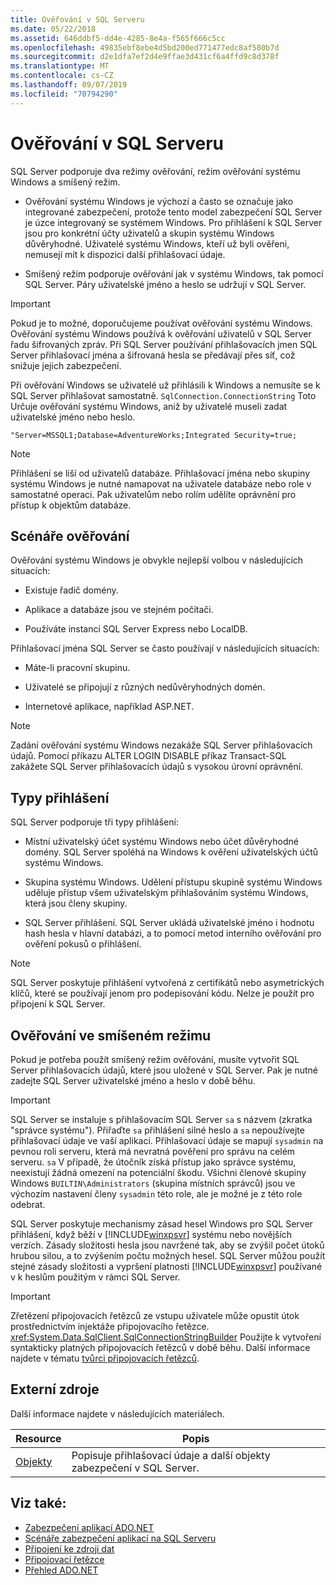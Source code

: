 ```yaml
---
title: Ověřování v SQL Serveru
ms.date: 05/22/2018
ms.assetid: 646ddbf5-dd4e-4285-8e4a-f565f666c5cc
ms.openlocfilehash: 49835ebf8ebe4d5bd200ed771477edc8af580b7d
ms.sourcegitcommit: d2e1dfa7ef2d4e9ffae3d431cf6a4ffd9c8d378f
ms.translationtype: MT
ms.contentlocale: cs-CZ
ms.lasthandoff: 09/07/2019
ms.locfileid: "70794290"
---
```

# <a name="authentication-in-sql-server"></a>Ověřování v SQL Serveru
SQL Server podporuje dva režimy ověřování, režim ověřování systému Windows a smíšený režim.  
  
- Ověřování systému Windows je výchozí a často se označuje jako integrované zabezpečení, protože tento model zabezpečení SQL Server je úzce integrovaný se systémem Windows. Pro přihlášení k SQL Server jsou pro konkrétní účty uživatelů a skupin systému Windows důvěryhodné. Uživatelé systému Windows, kteří už byli ověřeni, nemusejí mít k dispozici další přihlašovací údaje.  
  
- Smíšený režim podporuje ověřování jak v systému Windows, tak pomocí SQL Server. Páry uživatelské jméno a heslo se udržují v SQL Server.  
  
> [!IMPORTANT]
> Pokud je to možné, doporučujeme používat ověřování systému Windows. Ověřování systému Windows používá k ověřování uživatelů v SQL Server řadu šifrovaných zpráv. Při SQL Server používání přihlašovacích jmen SQL Server přihlašovací jména a šifrovaná hesla se předávají přes síť, což snižuje jejich zabezpečení.  
  
 Při ověřování Windows se uživatelé už přihlásili k Windows a nemusíte se k SQL Server přihlašovat samostatně. `SqlConnection.ConnectionString` Toto Určuje ověřování systému Windows, aniž by uživatelé museli zadat uživatelské jméno nebo heslo.  
  
```  
"Server=MSSQL1;Database=AdventureWorks;Integrated Security=true;  
```  
  
> [!NOTE]
> Přihlášení se liší od uživatelů databáze. Přihlašovací jména nebo skupiny systému Windows je nutné namapovat na uživatele databáze nebo role v samostatné operaci. Pak uživatelům nebo rolím udělíte oprávnění pro přístup k objektům databáze.  
  
## <a name="authentication-scenarios"></a>Scénáře ověřování  
 Ověřování systému Windows je obvykle nejlepší volbou v následujících situacích:  
  
- Existuje řadič domény.  
  
- Aplikace a databáze jsou ve stejném počítači.  
  
- Používáte instanci SQL Server Express nebo LocalDB.  
  
 Přihlašovací jména SQL Server se často používají v následujících situacích:  
  
- Máte-li pracovní skupinu.  
  
- Uživatelé se připojují z různých nedůvěryhodných domén.  
  
- Internetové aplikace, například ASP.NET.  
  
> [!NOTE]
> Zadání ověřování systému Windows nezakáže SQL Server přihlašovacích údajů. Pomocí příkazu ALTER LOGIN DISABLE příkaz Transact-SQL zakážete SQL Server přihlašovacích údajů s vysokou úrovní oprávnění.  
  
## <a name="login-types"></a>Typy přihlášení  
 SQL Server podporuje tři typy přihlášení:  
  
- Místní uživatelský účet systému Windows nebo účet důvěryhodné domény. SQL Server spoléhá na Windows k ověření uživatelských účtů systému Windows.  
  
- Skupina systému Windows. Udělení přístupu skupině systému Windows uděluje přístup všem uživatelským přihlašováním systému Windows, která jsou členy skupiny.  
  
- SQL Server přihlášení. SQL Server ukládá uživatelské jméno i hodnotu hash hesla v hlavní databázi, a to pomocí metod interního ověřování pro ověření pokusů o přihlášení.  
  
> [!NOTE]
> SQL Server poskytuje přihlášení vytvořená z certifikátů nebo asymetrických klíčů, které se používají jenom pro podepisování kódu. Nelze je použít pro připojení k SQL Server.  
  
## <a name="mixed-mode-authentication"></a>Ověřování ve smíšeném režimu  
 Pokud je potřeba použít smíšený režim ověřování, musíte vytvořit SQL Server přihlašovacích údajů, které jsou uložené v SQL Server. Pak je nutné zadejte SQL Server uživatelské jméno a heslo v době běhu.  
  
> [!IMPORTANT]
> SQL Server se instaluje s přihlašovacím SQL Server `sa` s názvem (zkratka "správce systému"). Přiřaďte `sa` přihlášení silné heslo a `sa` nepoužívejte přihlašovací údaje ve vaší aplikaci. Přihlašovací údaje se mapují `sysadmin` na pevnou roli serveru, která má nevratná pověření pro správu na celém serveru. `sa` V případě, že útočník získá přístup jako správce systému, neexistují žádná omezení na potenciální škodu. Všichni členové skupiny Windows `BUILTIN\Administrators` (skupina místních správců) jsou ve výchozím nastavení členy `sysadmin` této role, ale je možné je z této role odebrat.  
  
 SQL Server poskytuje mechanismy zásad hesel Windows pro SQL Server přihlášení, když běží v [!INCLUDE[winxpsvr](../../../../../includes/winxpsvr-md.md)] systému nebo novějších verzích. Zásady složitosti hesla jsou navržené tak, aby se zvýšil počet útoků hrubou silou, a to zvýšením počtu možných hesel. SQL Server můžou použít stejné zásady složitosti a vypršení platnosti [!INCLUDE[winxpsvr](../../../../../includes/winxpsvr-md.md)] používané v k heslům použitým v rámci SQL Server.  
  
> [!IMPORTANT]
> Zřetězení připojovacích řetězců ze vstupu uživatele může opustit útok prostřednictvím injektáže připojovacího řetězce. <xref:System.Data.SqlClient.SqlConnectionStringBuilder> Použijte k vytvoření syntakticky platných připojovacích řetězců v době běhu. Další informace najdete v tématu [tvůrci připojovacích řetězců](../connection-string-builders.md).  
  
## <a name="external-resources"></a>Externí zdroje  
 Další informace najdete v následujících materiálech.  
  
|Resource|Popis|  
|--------------|-----------------|  
|[Objekty](/sql/relational-databases/security/authentication-access/principals-database-engine)|Popisuje přihlašovací údaje a další objekty zabezpečení v SQL Server.|  
  
## <a name="see-also"></a>Viz také:

- [Zabezpečení aplikací ADO.NET](../securing-ado-net-applications.md)
- [Scénáře zabezpečení aplikací na SQL Serveru](application-security-scenarios-in-sql-server.md)
- [Připojení ke zdroji dat](../connecting-to-a-data-source.md)
- [Připojovací řetězce](../connection-strings.md)
- [Přehled ADO.NET](../ado-net-overview.md)
